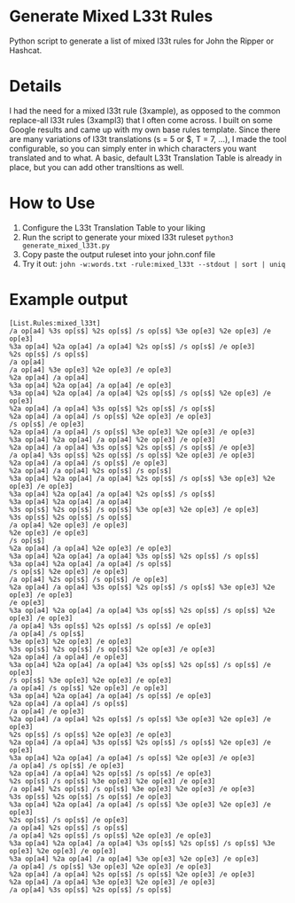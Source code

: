 # Generate Mixed L33t Rules
Python script to generate a list of mixed l33t rules for John the Ripper or Hashcat.

# Details
I had the need for a mixed l33t rule (3xample), as opposed to the common replace-all l33t rules (3xampl3) that I often come across. I built on some Google results and came up with my own base rules template. Since there are many variations of l33t translations (s = 5 or $, T = 7, ...), I made the tool configurable, so you can simply enter in which characters you want translated and to what. A basic, default L33t Translation Table is already in place, but you can add other transltions as well.

# How to Use
1. Configure the L33t Translation Table to your liking
2. Run the script to generate your mixed l33t ruleset `python3 generate_mixed_l33t.py`
3. Copy paste the output ruleset into your john.conf file
4. Try it out: `john -w:words.txt -rule:mixed_l33t --stdout | sort | uniq`

# Example output
```
[List.Rules:mixed_l33t]
/a op[a4] %3s op[s$] %2s op[s$] /s op[s$] %3e op[e3] %2e op[e3] /e op[e3]
%3a op[a4] %2a op[a4] /a op[a4] %2s op[s$] /s op[s$] /e op[e3]
%2s op[s$] /s op[s$]
/a op[a4]
/a op[a4] %3e op[e3] %2e op[e3] /e op[e3]
%2a op[a4] /a op[a4]
%3a op[a4] %2a op[a4] /a op[a4] /e op[e3]
%3a op[a4] %2a op[a4] /a op[a4] %2s op[s$] /s op[s$] %2e op[e3] /e op[e3]
%2a op[a4] /a op[a4] %3s op[s$] %2s op[s$] /s op[s$]
%2a op[a4] /a op[a4] /s op[s$] %2e op[e3] /e op[e3]
/s op[s$] /e op[e3]
%2a op[a4] /a op[a4] /s op[s$] %3e op[e3] %2e op[e3] /e op[e3]
%3a op[a4] %2a op[a4] /a op[a4] %2e op[e3] /e op[e3]
%2a op[a4] /a op[a4] %3s op[s$] %2s op[s$] /s op[s$] /e op[e3]
/a op[a4] %3s op[s$] %2s op[s$] /s op[s$] %2e op[e3] /e op[e3]
%2a op[a4] /a op[a4] /s op[s$] /e op[e3]
%2a op[a4] /a op[a4] %2s op[s$] /s op[s$]
%3a op[a4] %2a op[a4] /a op[a4] %2s op[s$] /s op[s$] %3e op[e3] %2e op[e3] /e op[e3]
%3a op[a4] %2a op[a4] /a op[a4] %2s op[s$] /s op[s$]
%3a op[a4] %2a op[a4] /a op[a4]
%3s op[s$] %2s op[s$] /s op[s$] %3e op[e3] %2e op[e3] /e op[e3]
%3s op[s$] %2s op[s$] /s op[s$]
/a op[a4] %2e op[e3] /e op[e3]
%2e op[e3] /e op[e3]
/s op[s$]
%2a op[a4] /a op[a4] %2e op[e3] /e op[e3]
%3a op[a4] %2a op[a4] /a op[a4] %3s op[s$] %2s op[s$] /s op[s$]
%3a op[a4] %2a op[a4] /a op[a4] /s op[s$]
/s op[s$] %2e op[e3] /e op[e3]
/a op[a4] %2s op[s$] /s op[s$] /e op[e3]
%2a op[a4] /a op[a4] %3s op[s$] %2s op[s$] /s op[s$] %3e op[e3] %2e op[e3] /e op[e3]
/e op[e3]
%3a op[a4] %2a op[a4] /a op[a4] %3s op[s$] %2s op[s$] /s op[s$] %2e op[e3] /e op[e3]
/a op[a4] %3s op[s$] %2s op[s$] /s op[s$] /e op[e3]
/a op[a4] /s op[s$]
%3e op[e3] %2e op[e3] /e op[e3]
%3s op[s$] %2s op[s$] /s op[s$] %2e op[e3] /e op[e3]
%2a op[a4] /a op[a4] /e op[e3]
%3a op[a4] %2a op[a4] /a op[a4] %3s op[s$] %2s op[s$] /s op[s$] /e op[e3]
/s op[s$] %3e op[e3] %2e op[e3] /e op[e3]
/a op[a4] /s op[s$] %2e op[e3] /e op[e3]
%3a op[a4] %2a op[a4] /a op[a4] /s op[s$] /e op[e3]
%2a op[a4] /a op[a4] /s op[s$]
/a op[a4] /e op[e3]
%2a op[a4] /a op[a4] %2s op[s$] /s op[s$] %3e op[e3] %2e op[e3] /e op[e3]
%2s op[s$] /s op[s$] %2e op[e3] /e op[e3]
%2a op[a4] /a op[a4] %3s op[s$] %2s op[s$] /s op[s$] %2e op[e3] /e op[e3]
%3a op[a4] %2a op[a4] /a op[a4] /s op[s$] %2e op[e3] /e op[e3]
/a op[a4] /s op[s$] /e op[e3]
%2a op[a4] /a op[a4] %2s op[s$] /s op[s$] /e op[e3]
%2s op[s$] /s op[s$] %3e op[e3] %2e op[e3] /e op[e3]
/a op[a4] %2s op[s$] /s op[s$] %3e op[e3] %2e op[e3] /e op[e3]
%3s op[s$] %2s op[s$] /s op[s$] /e op[e3]
%3a op[a4] %2a op[a4] /a op[a4] /s op[s$] %3e op[e3] %2e op[e3] /e op[e3]
%2s op[s$] /s op[s$] /e op[e3]
/a op[a4] %2s op[s$] /s op[s$]
/a op[a4] %2s op[s$] /s op[s$] %2e op[e3] /e op[e3]
%3a op[a4] %2a op[a4] /a op[a4] %3s op[s$] %2s op[s$] /s op[s$] %3e op[e3] %2e op[e3] /e op[e3]
%3a op[a4] %2a op[a4] /a op[a4] %3e op[e3] %2e op[e3] /e op[e3]
/a op[a4] /s op[s$] %3e op[e3] %2e op[e3] /e op[e3]
%2a op[a4] /a op[a4] %2s op[s$] /s op[s$] %2e op[e3] /e op[e3]
%2a op[a4] /a op[a4] %3e op[e3] %2e op[e3] /e op[e3]
/a op[a4] %3s op[s$] %2s op[s$] /s op[s$]
```
